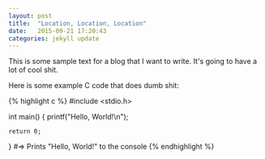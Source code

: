 ```yaml
---
layout: post
title:  "Location, Location, Location"
date:   2015-09-21 17:20:43
categories: jekyll update
---
```

This is some sample text for a blog that I want to write. It's going to have a lot of cool shit.

Here is some example C code that does dumb shit:

{% highlight c %}
#include <stdio.h>

int main() 
{
    printf("Hello, World!\n");

    return 0;
}
#=> Prints "Hello, World!" to the console
{% endhighlight %}
